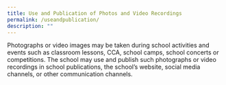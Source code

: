 ```yaml
---
title: Use and Publication of Photos and Video Recordings
permalink: /useandpublication/
description: ""
---
```

Photographs or video images may be taken during school activities and events such as classroom lessons, CCA, school camps, school concerts or competitions. The school may use and publish such photographs or video recordings in school publications, the school’s website, social media channels, or other communication channels.
